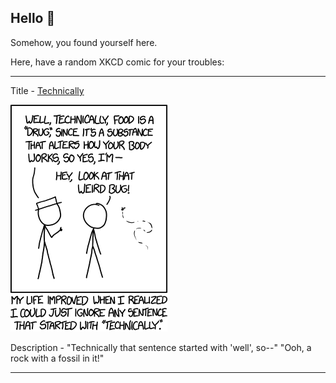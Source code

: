 ## Hello 👀

Somehow, you found yourself here.

Here, have a random XKCD comic for your troubles:

-----------------------------------

Title - [Technically](https://xkcd.com/1475)

![Technically](./random_comic.png)

Description - "Technically that sentence started with 'well', so--" "Ooh, a rock with a fossil in it!"

-----------------------------------